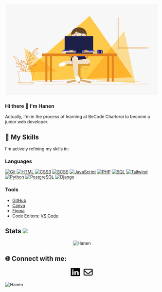 <div align="center">
<img alt="GIF" src="./Hello.gif" width="500" height="300" />
</div>

### Hi there 👋 I'm Hanen 
Actually, I'm in the process of learning at BeCode Charleroi to become a junior web developer.

## 📌 My Skills
I'm actively refining my skills in:

### Languages

[![Git](https://img.shields.io/badge/Git-%23F05032.svg?style=flat-square&logo=git&logoColor=white)](https://git-scm.com/)
[![HTML](https://img.shields.io/badge/HTML5-%23E34F26.svg?style=flat-square&logo=html5&logoColor=white)](https://html.spec.whatwg.org/)
[![CSS3](https://img.shields.io/badge/CSS3-%231572B6.svg?style=flat-square&logo=css3&logoColor=white)](https://www.w3.org/Style/CSS/)
[![SCSS](https://img.shields.io/badge/SCSS-%23CC6699.svg?style=flat-square&logo=SASS&logoColor=white)](https://sass-lang.com/)
[![JavaScript](https://img.shields.io/badge/JavaScript-%23F7DF1E.svg?style=flat-square&logo=javascript&logoColor=black)](https://www.javascript.com/)
[![PHP](https://img.shields.io/badge/PHP-%23777BB4.svg?style=flat-square&logo=php&logoColor=white)](https://www.php.net/)
[![SQL](https://img.shields.io/badge/SQL-%2300f.svg?style=flat-square&logo=sql&logoColor=white)](https://sql.sh/)
[![Tailwind](https://img.shields.io/badge/Tailwind_CSS-%2338B2AC.svg?style=flat-square&logo=tailwind-css&logoColor=white)](https://tailwindcss.com/)
[![Python](https://img.shields.io/badge/Python-%233776AB.svg?style=flat-square&logo=python&logoColor=white)](https://www.python.org/)
[![PostgreSQL](https://img.shields.io/badge/PostgreSQL-%23316192.svg?style=flat-square&logo=postgresql&logoColor=white)](https://www.postgresql.org/)
[![Django](https://img.shields.io/badge/Django-%23092E20.svg?style=flat-square&logo=django&logoColor=white)](https://www.djangoproject.com/)

### Tools
- [GitHub](https://github.com/)
- [Canva](https://www.canva.com/)
- [Figma](https://www.figma.com/)
- Code Editors: [VS Code](https://code.visualstudio.com/)

## Stats <img src = "https://i.pinimg.com/originals/65/c4/f4/65c4f452571be1261e9c623f7da488ac.gif" width = 35px>

<div align="center">
   <img align="center" src="https://github-readme-streak-stats.herokuapp.com/?user=Hanen-Wechteti" alt="Hanen" />
</div>

## 🌐 Connect with me:
<div align="center">
  <a href="https://www.linkedin.com/in/hanen-wechteti-2542552a0/"><img src="linkedin.svg" width="30" height="30"></a> &nbsp;
  <a href="mailto:hanenwechteti27@gmail.com"><img src="envelope-regular (1).svg" width="30" height="30"></a>
  
</div>

<p align="left"> <img src="https://komarev.com/ghpvc/?username=Hanen&label=Profile%20views&color=0e75b6&style=flat" alt="Hanen" /> </p>

